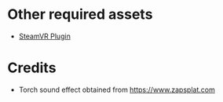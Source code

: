 # Other required assets

- [SteamVR Plugin](https://assetstore.unity.com/packages/tools/integration/steamvr-plugin-32647)

# Credits
- Torch sound effect obtained from https://www.zapsplat.com